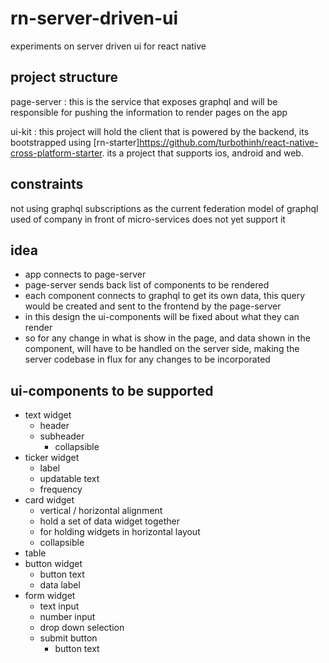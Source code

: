 # rn-server-driven-ui

experiments on server driven ui for react native

## project structure

page-server
: this is the service that exposes graphql and will be responsible for pushing the information to render pages on the app

ui-kit
: this project will hold the client that is powered by the backend, its bootstrapped using [rn-starter]<https://github.com/turbothinh/react-native-cross-platform-starter>. its a project that supports ios, android and web.

## constraints

not using graphql subscriptions as the current federation model of graphql used of company in front of micro-services does not yet support it

## idea

- app connects to page-server
- page-server sends back list of components to be rendered
- each component connects to graphql to get its own data, this query would be created and sent to the frontend by the page-server
- in this design the ui-components will be fixed about what they can render
- so for any change in what is show in the page, and data shown in the component, will have to be handled on the server side, making the server codebase in flux for any changes to be incorporated

## ui-components to be supported

- text widget
  - header
  - subheader
    - collapsible
- ticker widget
  - label
  - updatable text
  - frequency
- card widget
  - vertical / horizontal alignment
  - hold a set of data widget together
  - for holding widgets in horizontal layout
  - collapsible
- table
- button widget
  - button text
  - data label
- form widget
  - text input
  - number input
  - drop down selection
  - submit button
    - button text
